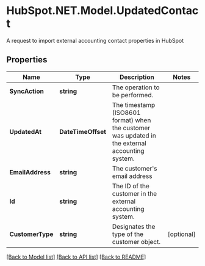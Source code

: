 # HubSpot.NET.Model.UpdatedContact
A request to import external accounting contact properties in HubSpot

## Properties

Name | Type | Description | Notes
------------ | ------------- | ------------- | -------------
**SyncAction** | **string** | The operation to be performed. | 
**UpdatedAt** | **DateTimeOffset** | The timestamp (ISO8601 format) when the customer was updated in the external accounting system. | 
**EmailAddress** | **string** | The customer&#39;s email address | 
**Id** | **string** | The ID of the customer in the external accounting system. | 
**CustomerType** | **string** | Designates the type of the customer object. | [optional] 

[[Back to Model list]](../README.md#documentation-for-models) [[Back to API list]](../README.md#documentation-for-api-endpoints) [[Back to README]](../README.md)

